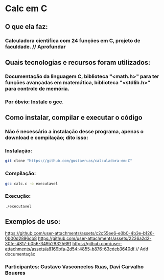 # Calc em C

## O que ela faz:
### Calculadora cientifica com 24 funções em C, projeto de faculdade. // Aprofundar
## Quais tecnologias e recursos foram utilizados:
### Documentação da linguagem C, biblioteca "<math.h>" para ter funções avançadas em matemática, biblioteca "<stdlib.h>" para controle de memória.
### Por óbvio: Instale o gcc.
## Como instalar, compilar e executar o código
### Não é necessário a instalação desse programa, apenas o download e compilação; dito isso:
### Instalação: 
```bash
git clone "https://github.com/gustavruas/calculadora-em-C"
```
### Compilação: 
```bash
gcc calc.c -o executavel
```
### Execução:
```bash
./executavel
```
## Exemplos de uso:
https://github.com/user-attachments/assets/c2c55ee6-e0b0-4b3e-b126-0b00d2896cb8
https://github.com/user-attachments/assets/2236a2d2-30fe-4817-b056-349b28325691
https://github.com/user-attachments/assets/a8169bfa-2d54-4855-b876-63cdeb3640df
// Add documentação
### Participantes: Gustavo Vasconcelos Ruas, Davi Carvalho Boueres
